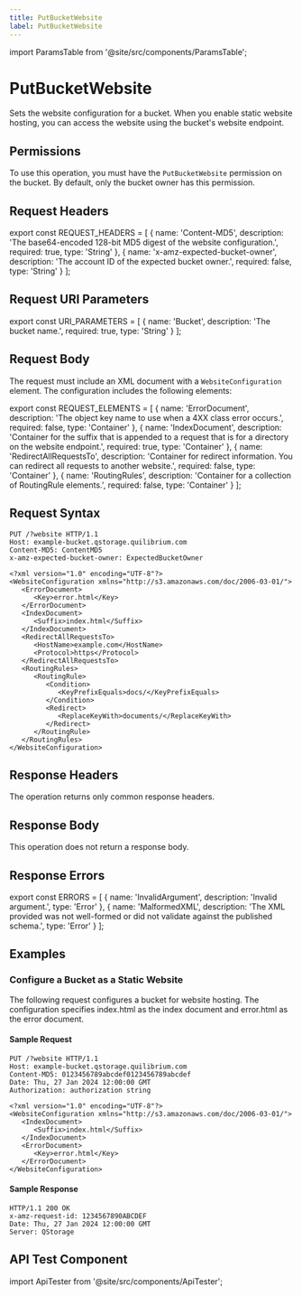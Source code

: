 ```yaml
---
title: PutBucketWebsite
label: PutBucketWebsite
---
```


import ParamsTable from '@site/src/components/ParamsTable';

# PutBucketWebsite

Sets the website configuration for a bucket. When you enable static website hosting, you can access the website using the bucket's website endpoint.

## Permissions

To use this operation, you must have the `PutBucketWebsite` permission on the bucket. By default, only the bucket owner has this permission.

## Request Headers

export const REQUEST_HEADERS = [
  {
    name: 'Content-MD5',
    description: 'The base64-encoded 128-bit MD5 digest of the website configuration.',
    required: true,
    type: 'String'
  },
  {
    name: 'x-amz-expected-bucket-owner',
    description: 'The account ID of the expected bucket owner.',
    required: false,
    type: 'String'
  }
];

<ParamsTable parameters={REQUEST_HEADERS} type="parameter" />

## Request URI Parameters

export const URI_PARAMETERS = [
  {
    name: 'Bucket',
    description: 'The bucket name.',
    required: true,
    type: 'String'
  }
];

<ParamsTable parameters={URI_PARAMETERS} type="parameter" />

## Request Body

The request must include an XML document with a `WebsiteConfiguration` element. The configuration includes the following elements:

export const REQUEST_ELEMENTS = [
  {
    name: 'ErrorDocument',
    description: 'The object key name to use when a 4XX class error occurs.',
    required: false,
    type: 'Container'
  },
  {
    name: 'IndexDocument',
    description: 'Container for the suffix that is appended to a request that is for a directory on the website endpoint.',
    required: true,
    type: 'Container'
  },
  {
    name: 'RedirectAllRequestsTo',
    description: 'Container for redirect information. You can redirect all requests to another website.',
    required: false,
    type: 'Container'
  },
  {
    name: 'RoutingRules',
    description: 'Container for a collection of RoutingRule elements.',
    required: false,
    type: 'Container'
  }
];

<ParamsTable parameters={REQUEST_ELEMENTS} type="parameter" />

## Request Syntax

```http
PUT /?website HTTP/1.1
Host: example-bucket.qstorage.quilibrium.com
Content-MD5: ContentMD5
x-amz-expected-bucket-owner: ExpectedBucketOwner

<?xml version="1.0" encoding="UTF-8"?>
<WebsiteConfiguration xmlns="http://s3.amazonaws.com/doc/2006-03-01/">
   <ErrorDocument>
      <Key>error.html</Key>
   </ErrorDocument>
   <IndexDocument>
      <Suffix>index.html</Suffix>
   </IndexDocument>
   <RedirectAllRequestsTo>
      <HostName>example.com</HostName>
      <Protocol>https</Protocol>
   </RedirectAllRequestsTo>
   <RoutingRules>
      <RoutingRule>
         <Condition>
            <KeyPrefixEquals>docs/</KeyPrefixEquals>
         </Condition>
         <Redirect>
            <ReplaceKeyWith>documents/</ReplaceKeyWith>
         </Redirect>
      </RoutingRule>
   </RoutingRules>
</WebsiteConfiguration>
```

## Response Headers

The operation returns only common response headers.

## Response Body

This operation does not return a response body.

## Response Errors

export const ERRORS = [
  {
    name: 'InvalidArgument',
    description: 'Invalid argument.',
    type: 'Error'
  },
  {
    name: 'MalformedXML',
    description: 'The XML provided was not well-formed or did not validate against the published schema.',
    type: 'Error'
  }
];

<ParamsTable parameters={ERRORS} type="response" />

## Examples

### Configure a Bucket as a Static Website

The following request configures a bucket for website hosting. The configuration specifies index.html as the index document and error.html as the error document.

#### Sample Request

```http
PUT /?website HTTP/1.1
Host: example-bucket.qstorage.quilibrium.com
Content-MD5: 0123456789abcdef0123456789abcdef
Date: Thu, 27 Jan 2024 12:00:00 GMT
Authorization: authorization string

<?xml version="1.0" encoding="UTF-8"?>
<WebsiteConfiguration xmlns="http://s3.amazonaws.com/doc/2006-03-01/">
   <IndexDocument>
      <Suffix>index.html</Suffix>
   </IndexDocument>
   <ErrorDocument>
      <Key>error.html</Key>
   </ErrorDocument>
</WebsiteConfiguration>
```

#### Sample Response

```http
HTTP/1.1 200 OK
x-amz-request-id: 1234567890ABCDEF
Date: Thu, 27 Jan 2024 12:00:00 GMT
Server: QStorage
```

## API Test Component

import ApiTester from '@site/src/components/ApiTester';

<ApiTester
  method="PUT"
  endpoint="/?website"
  headers={REQUEST_HEADERS}
  uriParameters={URI_PARAMETERS}
  requestElements={REQUEST_ELEMENTS}
/> 